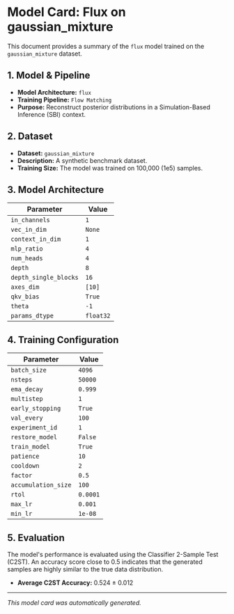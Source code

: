 
# Model Card: Flux on gaussian_mixture

This document provides a summary of the `flux` model trained on the `gaussian_mixture` dataset.

## 1. Model & Pipeline

- **Model Architecture:** `flux`
- **Training Pipeline:** `Flow Matching`
- **Purpose:** Reconstruct posterior distributions in a Simulation-Based Inference (SBI) context.

## 2. Dataset

- **Dataset:** `gaussian_mixture`
- **Description:** A synthetic benchmark dataset.
- **Training Size:** The model was trained on 100,000 (1e5) samples.

## 3. Model Architecture

| Parameter | Value |
|---|---|
| `in_channels` | `1` |
| `vec_in_dim` | `None` |
| `context_in_dim` | `1` |
| `mlp_ratio` | `4` |
| `num_heads` | `4` |
| `depth` | `8` |
| `depth_single_blocks` | `16` |
| `axes_dim` | `[10]` |
| `qkv_bias` | `True` |
| `theta` | `-1` |
| `params_dtype` | `float32` |

## 4. Training Configuration

| Parameter | Value |
|---|---|
| `batch_size` | `4096` |
| `nsteps` | `50000` |
| `ema_decay` | `0.999` |
| `multistep` | `1` |
| `early_stopping` | `True` |
| `val_every` | `100` |
| `experiment_id` | `1` |
| `restore_model` | `False` |
| `train_model` | `True` |
| `patience` | `10` |
| `cooldown` | `2` |
| `factor` | `0.5` |
| `accumulation_size` | `100` |
| `rtol` | `0.0001` |
| `max_lr` | `0.001` |
| `min_lr` | `1e-08` |

## 5. Evaluation

The model's performance is evaluated using the Classifier 2-Sample Test (C2ST). An accuracy score close to 0.5 indicates that the generated samples are highly similar to the true data distribution.

- **Average C2ST Accuracy:** 0.524 ± 0.012

---
*This model card was automatically generated.*

